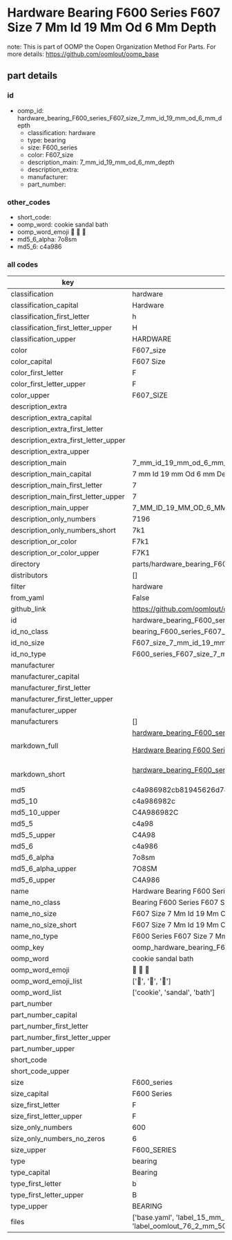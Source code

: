 # Hardware Bearing F600 Series F607 Size 7 Mm Id 19 Mm Od 6 Mm Depth  

note: This is part of OOMP the Oopen Organization Method For Parts. For more details: https://github.com/oomlout/oomp_base

##  part details





### id
* oomp_id: hardware_bearing_F600_series_F607_size_7_mm_id_19_mm_od_6_mm_depth
  * classification: hardware
  * type: bearing
  * size: F600_series
  * color: F607_size
  * description_main: 7_mm_id_19_mm_od_6_mm_depth
  * description_extra: 
  * manufacturer: 
  * part_number: 

### other_codes
* short_code: 
* oomp_word: cookie sandal bath
* oomp_word_emoji :cookie: :sandal: :bath:
* md5_6_alpha: 7o8sm
* md5_6: c4a986

### all codes 
| key | value |  
| --- | --- |  
| classification | hardware |  
| classification_capital | Hardware |  
| classification_first_letter | h |  
| classification_first_letter_upper | H |  
| classification_upper | HARDWARE |  
| color | F607_size |  
| color_capital | F607 Size |  
| color_first_letter | F |  
| color_first_letter_upper | F |  
| color_upper | F607_SIZE |  
| description_extra |  |  
| description_extra_capital |  |  
| description_extra_first_letter |  |  
| description_extra_first_letter_upper |  |  
| description_extra_upper |  |  
| description_main | 7_mm_id_19_mm_od_6_mm_depth |  
| description_main_capital | 7 mm Id 19 mm Od 6 mm Depth |  
| description_main_first_letter | 7 |  
| description_main_first_letter_upper | 7 |  
| description_main_upper | 7_MM_ID_19_MM_OD_6_MM_DEPTH |  
| description_only_numbers | 7196 |  
| description_only_numbers_short | 7k1 |  
| description_or_color | F7k1 |  
| description_or_color_upper | F7K1 |  
| directory | parts/hardware_bearing_F600_series_F607_size_7_mm_id_19_mm_od_6_mm_depth |  
| distributors | [] |  
| filter | hardware |  
| from_yaml | False |  
| github_link | https://github.com/oomlout/oomlout_oomp_part_src/tree/main/parts/hardware_bearing_F600_series_F607_size_7_mm_id_19_mm_od_6_mm_depth/working |  
| id | hardware_bearing_F600_series_F607_size_7_mm_id_19_mm_od_6_mm_depth |  
| id_no_class | bearing_F600_series_F607_size_7_mm_id_19_mm_od_6_mm_depth |  
| id_no_size | F607_size_7_mm_id_19_mm_od_6_mm_depth |  
| id_no_type | F600_series_F607_size_7_mm_id_19_mm_od_6_mm_depth |  
| manufacturer |  |  
| manufacturer_capital |  |  
| manufacturer_first_letter |  |  
| manufacturer_first_letter_upper |  |  
| manufacturer_upper |  |  
| manufacturers | [] |  
| markdown_full | [hardware_bearing_F600_series_F607_size_7_mm_id_19_mm_od_6_mm_depth](https://github.com/oomlout/oomlout_oomp_part_src/tree/main/parts/hardware_bearing_F600_series_F607_size_7_mm_id_19_mm_od_6_mm_depth/working)<br>[](https://github.com/oomlout/oomlout_oomp_part_src/tree/main/parts/hardware_bearing_F600_series_F607_size_7_mm_id_19_mm_od_6_mm_depth/working)<br>[Hardware Bearing F600 Series F607 Size 7 Mm Id 19 Mm Od 6 Mm Depth](https://github.com/oomlout/oomlout_oomp_part_src/tree/main/parts/hardware_bearing_F600_series_F607_size_7_mm_id_19_mm_od_6_mm_depth/working)<br><br> |  
| markdown_short | [hardware_bearing_F600_series_F607_size_7_mm_id_19_mm_od_6_mm_depth](https://github.com/oomlout/oomlout_oomp_part_src/tree/main/parts/hardware_bearing_F600_series_F607_size_7_mm_id_19_mm_od_6_mm_depth/working)<br><br> |  
| md5 | c4a986982cb81945626d74be1ad1ee1b |  
| md5_10 | c4a986982c |  
| md5_10_upper | C4A986982C |  
| md5_5 | c4a98 |  
| md5_5_upper | C4A98 |  
| md5_6 | c4a986 |  
| md5_6_alpha | 7o8sm |  
| md5_6_alpha_upper | 7O8SM |  
| md5_6_upper | C4A986 |  
| name | Hardware Bearing F600 Series F607 Size 7 Mm Id 19 Mm Od 6 Mm Depth |  
| name_no_class | Bearing F600 Series F607 Size 7 Mm Id 19 Mm Od 6 Mm Depth |  
| name_no_size | F607 Size 7 Mm Id 19 Mm Od 6 Mm Depth |  
| name_no_size_short | F607 Size 7 Mm Id 19 Mm Od 6 Mm Depth |  
| name_no_type | F600 Series F607 Size 7 Mm Id 19 Mm Od 6 Mm Depth |  
| oomp_key | oomp_hardware_bearing_F600_series_F607_size_7_mm_id_19_mm_od_6_mm_depth |  
| oomp_word | cookie sandal bath |  
| oomp_word_emoji | :cookie: :sandal: :bath: |  
| oomp_word_emoji_list | [':cookie:', ':sandal:', ':bath:'] |  
| oomp_word_list | ['cookie', 'sandal', 'bath'] |  
| part_number |  |  
| part_number_capital |  |  
| part_number_first_letter |  |  
| part_number_first_letter_upper |  |  
| part_number_upper |  |  
| short_code |  |  
| short_code_upper |  |  
| size | F600_series |  
| size_capital | F600 Series |  
| size_first_letter | F |  
| size_first_letter_upper | F |  
| size_only_numbers | 600 |  
| size_only_numbers_no_zeros | 6 |  
| size_upper | F600_SERIES |  
| type | bearing |  
| type_capital | Bearing |  
| type_first_letter | b |  
| type_first_letter_upper | B |  
| type_upper | BEARING |  
| files | ['base.yaml', 'label_15_mm_30_mm.pdf', 'label_15_mm_30_mm.svg', 'label_76_2_mm_50_8_mm.pdf', 'label_76_2_mm_50_8_mm.svg', 'label_oomlout_76_2_mm_50_8_mm.pdf', 'label_oomlout_76_2_mm_50_8_mm.svg', 'readme.md', 'working.json', 'working.yaml'] |  
